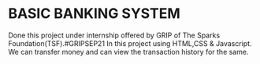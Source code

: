 # BASIC BANKING SYSTEM
Done this project under internship offered by GRIP of The Sparks Foundation(TSF).#GRIPSEP21
In this project using HTML,CSS &amp; Javascript. We can transfer money and can view the transaction history for the same.

